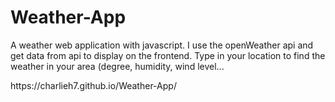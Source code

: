 <h1>Weather-App</h1>

A weather web application with javascript. I use the openWeather api and get data from api to display on the frontend. Type in your location to find the weather in your area (degree, humidity, wind level...

<link>https://charlieh7.github.io/Weather-App/</link>
